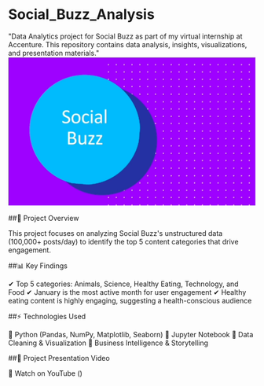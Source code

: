 # Social_Buzz_Analysis
"Data Analytics project for Social Buzz as part of my virtual internship at Accenture. This repository contains data analysis, insights, visualizations, and presentation materials."
![](Social_Buzz.png)


##📌 Project Overview

This project focuses on analyzing Social Buzz's unstructured data (100,000+ posts/day) to identify the top 5 content categories that drive engagement.

##📊 Key Findings

✔ Top 5 categories: Animals, Science, Healthy Eating, Technology, and Food
✔ January is the most active month for user engagement
✔ Healthy eating content is highly engaging, suggesting a health-conscious audience

##⚡ Technologies Used

🔹 Python (Pandas, NumPy, Matplotlib, Seaborn)
🔹 Jupyter Notebook
🔹 Data Cleaning & Visualization
🔹 Business Intelligence & Storytelling

##🎥 Project Presentation Video

📌 Watch on YouTube ()
